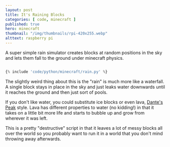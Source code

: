 ```yaml
---
layout: post
title: It's Raining Blocks
categories: [ code, minecraft ]
published: true
hero: minecraft 
thumbnail: "/img/thumbnails/rpi-420x255.webp"
alttext: raspberry pi
---
```


A super simple rain simulator creates blocks at random positions in the sky and lets them fall to the ground under minecraft physics.

```python

{% include 'code/python/minecraft/rain.py' %}

```

The slightly weird thing about this is the "rain" is much more like a waterfall. A single block stays in place in the sky and 
just leaks water downwards until it reaches the ground and then just sort of pools. 

If you don't like water, you could substitute ice blocks or even lava, 
<a href="https://www.imdb.com/title/tt0118928/">Dante's Peak</a> style. Lava has different properties to water (no kidding!) in that 
it takes on a little bit more life and starts to bubble up and grow from wherever it was left.

This is a pretty "destructive" script in that it leaves a lot of messy blocks all over the world so you probably want to run it 
in a world that you don't mind throwing away afterwards.
